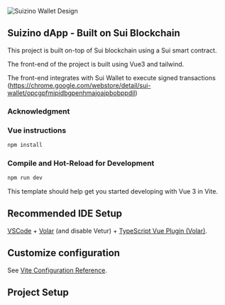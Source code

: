 ![Suizino Wallet Design](https://mliolios.s3.eu-north-1.amazonaws.com/127.0.0.1_5173_(macbook).png)
## Suizino dApp - Built on Sui Blockchain

This project is built on-top of Sui blockchain using a Sui smart contract.

The front-end of the project is built using Vue3 and tailwind.

The front-end integrates with Sui Wallet to execute signed transactions 
(https://chrome.google.com/webstore/detail/sui-wallet/opcgpfmipidbgpenhmajoajpbobppdil)

### Acknowledgment

### Vue instructions

```sh
npm install
```

### Compile and Hot-Reload for Development

```sh
npm run dev
```


This template should help get you started developing with Vue 3 in Vite.


## Recommended IDE Setup

[VSCode](https://code.visualstudio.com/) + [Volar](https://marketplace.visualstudio.com/items?itemName=Vue.volar) (and disable Vetur) + [TypeScript Vue Plugin (Volar)](https://marketplace.visualstudio.com/items?itemName=Vue.vscode-typescript-vue-plugin).

## Customize configuration

See [Vite Configuration Reference](https://vitejs.dev/config/).

## Project Setup



